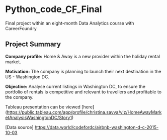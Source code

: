 # Python_code_CF_Final

Final project within an eight-month Data Analytics course with CareerFoundry

## **Project Summary**

**Company profile:** Home & Away is a new provider within the holiday rental market.

**Motivation:** The company is planning to launch their next destination in the US - Washington DC. 

**Objective:** Analyse current listings in Washington DC, to ensure the portfolio of rentals is competitive and relevant to travellers and profitable to the company.

Tableau presentation can be viewed [here]
(https://public.tableau.com/app/profile/christina.savva/viz/HomeAwayMarketAnalysisWashingtonDC/Story1)

[Data source]
https://data.world/codefordc/airbnb-washington-d-c-2015-10-03
